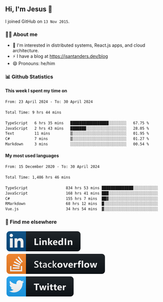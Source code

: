 ## Hi, I'm Jesus 👋

I joined GitHub on `13 Nov 2015`.

<!-- Talking about you -->

### 👨‍💻 About me

- 👦 I'm interested in distributed systems, React.js apps, and cloud architecture.
- ⚡️ I have a blog at <https://jsantanders.dev/blog>
- 😄 Pronouns: he/him

### 📊 Github Statistics

#### This week I spent my time on

<!--START_SECTION:weekly-->

```txt
From: 23 April 2024 - To: 30 April 2024

Total Time: 9 hrs 44 mins

TypeScript   6 hrs 35 mins   █████████████████░░░░░░░░   67.75 %
JavaScript   2 hrs 43 mins   ███████░░░░░░░░░░░░░░░░░░   28.05 %
Text         11 mins         ▒░░░░░░░░░░░░░░░░░░░░░░░░   01.95 %
C#           7 mins          ▒░░░░░░░░░░░░░░░░░░░░░░░░   01.27 %
Markdown     3 mins          ░░░░░░░░░░░░░░░░░░░░░░░░░   00.54 %
```

<!--END_SECTION:weekly-->

#### My most used languages

<!--START_SECTION:alltime-->

```txt
From: 15 December 2020 - To: 30 April 2024

Total Time: 1,486 hrs 46 mins

TypeScript                 834 hrs 53 mins ██████████████░░░░░░░░░░░   56.15 %
JavaScript                 168 hrs 41 mins ███░░░░░░░░░░░░░░░░░░░░░░   11.35 %
C#                         155 hrs 7 mins  ██▓░░░░░░░░░░░░░░░░░░░░░░   10.43 %
RMarkdown                  68 hrs 12 mins  █░░░░░░░░░░░░░░░░░░░░░░░░   04.59 %
Vue.js                     34 hrs 54 mins  ▓░░░░░░░░░░░░░░░░░░░░░░░░   02.35 %
```

<!--END_SECTION:alltime-->

### 📢 Find me elsewhere

<p>
  <a target="_blank" href="https://linkedin.com/in/jsantanders">
    <img src="https://github.com/jsantanders/jsantanders/blob/master/img/linkedin.svg" alt="LinkedIn" style="vertical-align:top; margin:4px">
  </a>
  
  <a target="_blank" href="https://stackoverflow.com/users/7318331/jesus-santander">
    <img src="https://github.com/jsantanders/jsantanders/blob/master/img/stackoverflow.svg" alt="StackOverflow" style="vertical-align:top; margin:4px">
  </a>
  
  <a target="_blank" href="http://twitter.com/jsantanders">
    <img src="https://github.com/jsantanders/jsantanders/blob/master/img/twitter.svg" alt="Twitter" style="vertical-align:top; margin:4px">
  </a>
</p>
